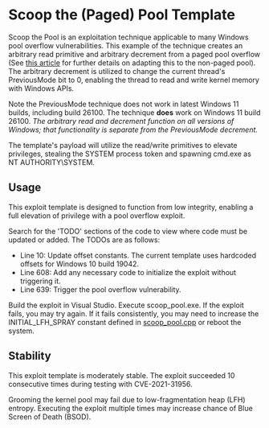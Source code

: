 # Scoop the (Paged) Pool Template
Scoop the Pool is an exploitation technique applicable to many Windows pool overflow vulnerabilities. This example of the technique creates an arbitrary read primitive and arbitrary decrement from a paged pool overflow (See [this article](https://www.sstic.org/media/SSTIC2020/SSTIC-actes/pool_overflow_exploitation_since_windows_10_19h1/SSTIC2020-Article-pool_overflow_exploitation_since_windows_10_19h1-bayet_fariello.pdf) for further details on adapting this to the non-paged pool). The arbitrary decrement is utilized to change the current thread's PreviousMode bit to 0, enabling the thread to read and write kernel memory with Windows APIs. 

Note the PreviousMode technique does not work in latest Windows 11 builds, including build 26100. The technique **does** work on Windows 11 build 26100. *The arbitrary read and decrement function on all versions of Windows; that functionality is separate from the PreviousMode decrement.*

The template's payload will utilize the read/write primitives to elevate privileges, stealing the SYSTEM process token and spawning cmd.exe as NT AUTHORITY\SYSTEM.

## Usage
This exploit template is designed to function from low integrity, enabling a full elevation of privilege with a pool overflow exploit.

Search for the 'TODO' sections of the code to view where code must be updated or added. The TODOs are as follows:
- Line 10: Update offset constants. The current template uses hardcoded offsets for Windows 10 build 19042.
- Line 608: Add any necessary code to initialize the exploit without triggering it.
- Line 639: Trigger the pool overflow vulnerability.

Build the exploit in Visual Studio. Execute scoop_pool.exe. If the exploit fails, you may try again. If it fails consistently, you may need to increase the INITIAL_LFH_SPRAY constant defined in [scoop_pool.cpp](scoop_pool/scoop_pool.cpp) or reboot the system.

## Stability
This exploit template is moderately stable. The exploit succeeded 10 consecutive times during testing with CVE-2021-31956.

Grooming the kernel pool may fail due to low-fragmentation heap (LFH) entropy. Executing the exploit multiple times may increase chance of Blue Screen of Death (BSOD).
